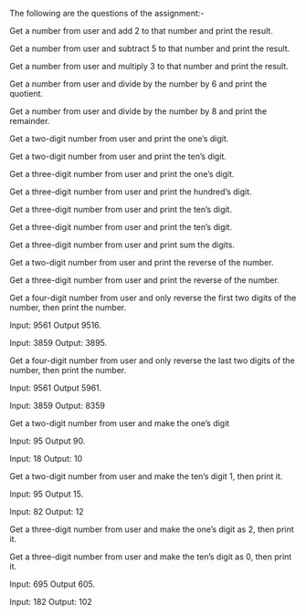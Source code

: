 The following are the questions of the assignment:-

Get a number from user and add 2 to that number and print the result. 

Get a number from user and subtract 5 to that number and print the result.

Get a number from user and multiply 3 to that number and print the result.

Get a number from user and divide by the number by 6 and print the quotient.

Get a number from user and divide by the number by 8 and print the remainder.

Get a two-digit number from user and print the one’s digit.

Get a two-digit number from user and print the ten’s digit.

Get a three-digit number from user and print the one’s digit.

Get a three-digit number from user and print the hundred’s digit.

Get a three-digit number from user and print the ten’s digit.

Get a three-digit number from user and print the ten’s digit.

Get a three-digit number from user and print sum the digits.

Get a two-digit number from user and print the reverse of the number.

Get a three-digit number from user and print the reverse of the number.

Get a four-digit number from user and only reverse the first two digits of the number, then print the number.

Input: 9561 Output 9516. 

Input: 3859 Output: 3895.

Get a four-digit number from user and only reverse the last two digits of the number, then print the number.

Input: 9561 Output 5961. 

Input: 3859 Output: 8359

Get a two-digit number from user and make the one’s digit

Input: 95 Output 90. 

Input: 18 Output: 10

Get a two-digit number from user and make the ten’s digit 1, then print it.

Input: 95 Output 15. 

Input: 82 Output: 12

Get a three-digit number from user and make the one’s digit as 2, then print it.

Get a three-digit number from user and make the ten’s digit as 0, then print it.

Input: 695 Output 605. 

Input: 182 Output: 102
